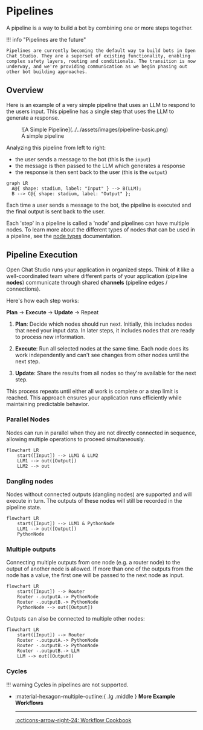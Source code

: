 # Pipelines

A pipeline is a way to build a bot by combining one or more steps together.

!!! info "Pipelines are the future"

    Pipelines are currently becoming the default way to build bots in Open Chat Studio. They are a superset of existing functionality, enabling complex safety layers, routing and conditionals. The transition is now underway, and we're providing communication as we begin phasing out other bot building approaches.

## Overview

Here is an example of a very simple pipeline that uses an LLM to respond to the users input. This pipeline has a
single step that uses the LLM to generate a response.

<figure markdown="span">
  ![A Simple Pipeline](../../assets/images/pipeline-basic.png)
  <figcaption>A simple pipeline</figcaption>
</figure>

Analyzing this pipeline from left to right:

* the user sends a message to the bot (this is the `input`)
* the message is then passed to the LLM which generates a response
* the response is then sent back to the user (this is the `output`)


``` mermaid
graph LR
  A@{ shape: stadium, label: "Input" } --> B(LLM);
  B --> C@{ shape: stadium, label: "Output" };
```

Each time a user sends a message to the bot, the pipeline is executed and the final output is sent back to the user.

Each 'step' in a pipeline is called a 'node' and pipelines can have multiple nodes. To learn more about the different
types of nodes that can be used in a pipeline, see the [node types](nodes.md) documentation.

## Pipeline Execution

Open Chat Studio  runs your application in organized steps. Think of it like a well-coordinated team where different parts of your application (pipeline **nodes**) communicate through shared **channels** (pipeline edges / connections).

Here's how each step works:

**Plan** → **Execute** → **Update** → Repeat

1. **Plan**: Decide which nodes should run next. Initially, this includes nodes that need your input data. In later steps, it includes nodes that are ready to process new information.

2. **Execute**: Run all selected nodes at the same time. Each node does its work independently and can't see changes from other nodes until the next step.

3. **Update**: Share the results from all nodes so they're available for the next step.

This process repeats until either all work is complete or a step limit is reached. This approach ensures your application runs efficiently while maintaining predictable behavior.

### Parallel Nodes
Nodes can run in parallel when they are not directly connected in sequence, allowing multiple operations to proceed simultaneously.

```mermaid
flowchart LR
    start([Input]) --> LLM1 & LLM2
    LLM1 --> out([Output])
    LLM2 --> out
```

### Dangling nodes
Nodes without connected outputs (dangling nodes) are supported and will execute in turn. The outputs of these nodes will still be recorded in the pipeline state.

```mermaid
flowchart LR
    start([Input]) --> LLM1 & PythonNode
    LLM1 --> out([Output])
    PythonNode
```

### Multiple outputs
Connecting multiple outputs from one node (e.g. a router node) to the output of another node is allowed. If more than one of the outputs from the node has a value, the first one will be passed to the next node as input.

```mermaid
flowchart LR
    start([Input]) --> Router
    Router -.outputA.-> PythonNode
    Router -.outputB.-> PythonNode
    PythonNode --> out([Output])
```

Outputs can also be connected to multiple other nodes:

```mermaid
flowchart LR
    start([Input]) --> Router
    Router -.outputA.-> PythonNode
    Router -.outputB.-> PythonNode
    Router -.outputB.-> LLM
    LLM --> out([Output])
```

### Cycles

!!! warning
    Cycles in pipelines are not supported.


<div class="grid cards" markdown>

-   :material-hexagon-multiple-outline:{ .lg .middle } __More Example Workflows__

    ---

    [:octicons-arrow-right-24: Workflow Cookbook](../../how-to/workflow_cookbook.md)

</div>
